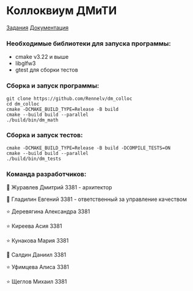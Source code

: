 # Коллоквиум ДМиТИ

[Задания](https://docs.google.com/document/d/1Dv_6AIhxg_3ezu6VMcEnMpyfRzgym9l8PmE4ULGfjgM/edit?tab=t.0)
[Документация](https://rennelv.github.io/dm_colloc/)

### Необходимые библиотеки для запуска программы:
- cmake v3.22 и выше
- libglfw3
- gtest для сборки тестов


### Сборка и запуск программы:
 ```
git clone https://github.com/Rennelv/dm_colloc
cd dm_colloc
cmake -DCMAKE_BUILD_TYPE=Release -B build
cmake --build build --parallel
./build/bin/dm_math
 ```

### Сборка и запуск тестов:
 ```
cmake -DCMAKE_BUILD_TYPE=Release -B build -DCOMPILE_TESTS=ON
cmake --build build --parallel
./build/bin/dm_tests
 ```

 ### Команда разработчиков:
:star2: Журавлев Дмитрий 3381 - архитектор

:star2: Гладилин Евгений 3381 - ответственный за управление качеством

:star: Деревягина Александра 3381

:star: Киреева Асия 3381

:star: Кунакова Мария 3381

:blowfish: Салдин Даниил 3381

:star: Уфимцева Алиса 3381

:star: Щеглов Михаил 3381